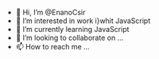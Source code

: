 - 👋 Hi, I’m @EnanoCsir
- 👀 I’m interested in work i}whit JavaScript
- 🌱 I’m currently learning  JavaScript
- 💞️ I’m looking to collaborate on ...
- 📫 How to reach me ...

<!---
EnanoCsir/EnanoCsir is a ✨ special ✨ repository because its `README.md` (this file) appears on your GitHub profile.
You can click the Preview link to take a look at your changes.
--->
